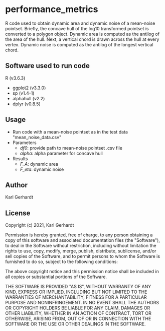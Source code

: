 # performance_metrics

R code used to obtain dynamic area and dynamic noise of a mean-noise pointset. Briefly, the concave hull of the log10 transformed pointset is converted to a polygon object. Dynamic area is computed as the antilog of the area of the hull. Next, a vertical chord is drawn across the hull at every vertex. Dynamic noise is computed as the antilog of the longest vertical chord. 

## Software used to run code

 R (v3.6.3)
  - ggplot2 (v3.3.0)
  - sp (v1.4-1)
  - alphahull (v2.2)
  - dplyr (v0.8.5)


## Usage
- Run code with a mean-noise pointset as in the test data "mean_noise_data.csv"
- Parameters
   - *df0*: provide path to mean-noise pointset .csv file
   - *alpha*: alpha parameter for concave hull
- Results
  - *F_A*: dynamic area
  - *F_eta*: dynamic noise

## Author
Karl Gerhardt

## License
Copyright (c) 2021, Karl Gerhardt

Permission is hereby granted, free of charge, to any person obtaining a copy
of this software and associated documentation files (the "Software"), to deal
in the Software without restriction, including without limitation the rights
to use, copy, modify, merge, publish, distribute, sublicense, and/or sell
copies of the Software, and to permit persons to whom the Software is
furnished to do so, subject to the following conditions:

The above copyright notice and this permission notice shall be included in all
copies or substantial portions of the Software.

THE SOFTWARE IS PROVIDED "AS IS", WITHOUT WARRANTY OF ANY KIND, EXPRESS OR
IMPLIED, INCLUDING BUT NOT LIMITED TO THE WARRANTIES OF MERCHANTABILITY,
FITNESS FOR A PARTICULAR PURPOSE AND NONINFRINGEMENT. IN NO EVENT SHALL THE
AUTHORS OR COPYRIGHT HOLDERS BE LIABLE FOR ANY CLAIM, DAMAGES OR OTHER
LIABILITY, WHETHER IN AN ACTION OF CONTRACT, TORT OR OTHERWISE, ARISING FROM,
OUT OF OR IN CONNECTION WITH THE SOFTWARE OR THE USE OR OTHER DEALINGS IN THE
SOFTWARE.
